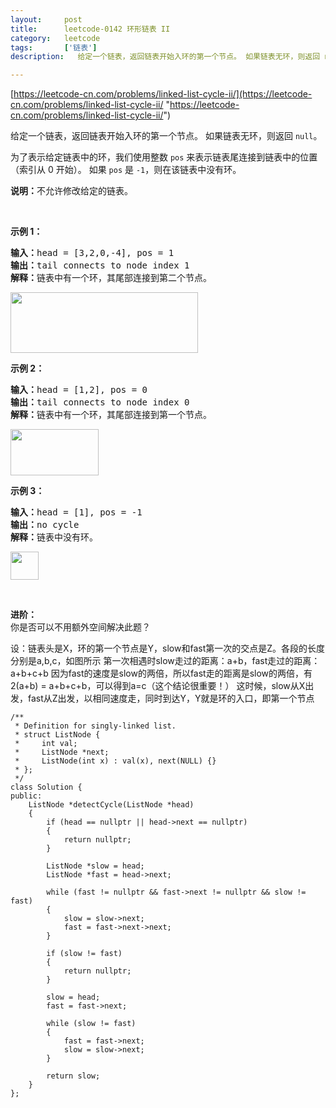 ```yaml
---
layout:     post
title:      leetcode-0142 环形链表 II
category:   leetcode
tags:       ['链表']
description:   给定一个链表，返回链表开始入环的第一个节点。 如果链表无环，则返回 null。

---
```


[https://leetcode-cn.com/problems/linked-list-cycle-ii/](https://leetcode-cn.com/problems/linked-list-cycle-ii/ "https://leetcode-cn.com/problems/linked-list-cycle-ii/")

<div class="notranslate"><p>给定一个链表，返回链表开始入环的第一个节点。&nbsp;如果链表无环，则返回&nbsp;<code>null</code>。</p>

<p>为了表示给定链表中的环，我们使用整数 <code>pos</code> 来表示链表尾连接到链表中的位置（索引从 0 开始）。 如果 <code>pos</code> 是 <code>-1</code>，则在该链表中没有环。</p>

<p><strong>说明：</strong>不允许修改给定的链表。</p>

<p>&nbsp;</p>

<p><strong>示例 1：</strong></p>

<pre><strong>输入：</strong>head = [3,2,0,-4], pos = 1
<strong>输出：</strong>tail connects to node index 1
<strong>解释：</strong>链表中有一个环，其尾部连接到第二个节点。
</pre>

<p><img style="height: 97px; width: 300px;" src="https://assets.leetcode-cn.com/aliyun-lc-upload/uploads/2018/12/07/circularlinkedlist.png" alt=""></p>

<p><strong>示例&nbsp;2：</strong></p>

<pre><strong>输入：</strong>head = [1,2], pos = 0
<strong>输出：</strong>tail connects to node index 0
<strong>解释：</strong>链表中有一个环，其尾部连接到第一个节点。
</pre>

<p><img style="height: 74px; width: 141px;" src="https://assets.leetcode-cn.com/aliyun-lc-upload/uploads/2018/12/07/circularlinkedlist_test2.png" alt=""></p>

<p><strong>示例 3：</strong></p>

<pre><strong>输入：</strong>head = [1], pos = -1
<strong>输出：</strong>no cycle
<strong>解释：</strong>链表中没有环。
</pre>

<p><img style="height: 45px; width: 45px;" src="https://assets.leetcode-cn.com/aliyun-lc-upload/uploads/2018/12/07/circularlinkedlist_test3.png" alt=""></p>

<p>&nbsp;</p>

<p><strong>进阶：</strong><br>
你是否可以不用额外空间解决此题？</p>
</div>


设：链表头是X，环的第一个节点是Y，slow和fast第一次的交点是Z。各段的长度分别是a,b,c，如图所示 第一次相遇时slow走过的距离：a+b，fast走过的距离：a+b+c+b 因为fast的速度是slow的两倍，所以fast走的距离是slow的两倍，有 2(a+b) = a+b+c+b，可以得到a=c（这个结论很重要！） 这时候，slow从X出发，fast从Z出发，以相同速度走，同时到达Y，Y就是环的入口，即第一个节点
</strong>

	/**
	 * Definition for singly-linked list.
	 * struct ListNode {
	 *     int val;
	 *     ListNode *next;
	 *     ListNode(int x) : val(x), next(NULL) {}
	 * };
	 */
	class Solution {
	public:
	    ListNode *detectCycle(ListNode *head)
	    {
	        if (head == nullptr || head->next == nullptr)
	        {
	            return nullptr;
	        }
	
	        ListNode *slow = head;
	        ListNode *fast = head->next;
	
	        while (fast != nullptr && fast->next != nullptr && slow != fast)
	        {
	            slow = slow->next;
	            fast = fast->next->next;
	        }
	
	        if (slow != fast)
	        {
	            return nullptr;
	        }
	
	        slow = head;
	        fast = fast->next;
	
	        while (slow != fast)
	        {
	            fast = fast->next;
	            slow = slow->next;
	        } 
	
	        return slow;
	    }
	};